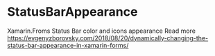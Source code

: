 # StatusBarAppearance
Xamarin.Froms Status Bar color and icons appearance
Read more https://evgenyzborovsky.com/2018/08/20/dynamically-changing-the-status-bar-appearance-in-xamarin-forms/
